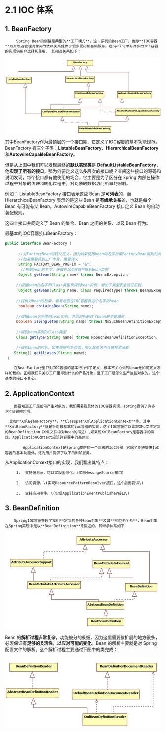 # 2.1 IOC 体系

## 1. BeanFactory

         Spring Bean的创建是典型的**工厂模式**，这一系列的Bean工厂，也即**IOC容器**为开发者管理对象间的依赖关系提供了很多便利和基础服务，在Spring中有许多的IOC容器的实现供用户选择和使用， 其相互关系如下：

![](../../../.gitbook/assets/image%20%2841%29.png)

其中BeanFactory作为最顶层的一个接口类，它定义了IOC容器的基本功能规范，BeanFactory 有三个子类：**ListableBeanFactory**、**HierarchicalBeanFactory** 和**AutowireCapableBeanFactory**。

但是从上图中我们可以发现最终的**默认实现类**是 **DefaultListableBeanFactory**，**他实现了所有的接口**。那为何要定义这么多层次的接口呢？查阅这些接口的源码和说明发现，每个接口都有他使用的场合，它主要是为了区分在 Spring 内部在操作过程中对象的传递和转化过程中，对对象的数据访问所做的限制。

例如： ListableBeanFactory 接口表示这些 Bean 是**可列表**的，而 HierarchicalBeanFactory 表示的是这些 Bean 是**有继承关系**的，也就是每个Bean 有可能有父 Bean。AutowireCapableBeanFactory 接口定义 Bean 的自动装配规则。

这四个接口共同定义了 Bean 的集合、Bean 之间的关系、以及 Bean 行为。

最基本的IOC容器接口BeanFactory：

```java
public interface BeanFactory {    
      
      //对FactoryBean的转义定义，因为如果使用bean的名字检索FactoryBean得到的对象是工厂生成的对象，    
      //如果需要得到工厂本身，需要转义           
      String FACTORY_BEAN_PREFIX = "&"; 
       //根据bean的名字，获取在IOC容器中得到bean实例    
      Object getBean(String name) throws BeansException;    
    
     //根据bean的名字和Class类型来得到bean实例，增加了类型安全验证机制。    
      Object getBean(String name, Class requiredType) throws BeansException;    
     
     //提供对bean的检索，看看是否在IOC容器有这个名字的bean    
      boolean containsBean(String name);    
     
     //根据bean名字得到bean实例，并同时判断这个bean是不是单例    
     boolean isSingleton(String name) throws NoSuchBeanDefinitionException;    
     
     //得到bean实例的Class类型    
     Class getType(String name) throws NoSuchBeanDefinitionException;    
     
     //得到bean的别名，如果根据别名检索，那么其原名也会被检索出来    
    String[] getAliases(String name);    
 }
```

        在BeanFactory里只对IOC容器的基本行为作了定义，根本不关心你的bean是如何定义怎样加载的。正如我们只关心工厂里得到什么的产品对象，至于工厂是怎么生产这些对象的，这个基本的接口不关心。

## 2.  ApplicationContext

        而要知道工厂是如何产生对象的，我们需要看具体的IOC容器实现，spring提供了许多IOC容器的实现。

      比如**XmlBeanFactory**，**ClasspathXmlApplicationContext**等。其中**XmlBeanFactory**就是针对最基本的ioc容器的实现，这个IOC容器可以读取XML文件定义的BeanDefinition（XML文件中对bean的描述）,如果说XmlBeanFactory是容器中的屌丝，ApplicationContext应该算容器中的高帅富.

            ApplicationContext是Spring提供的一个高级的IoC容器，它除了能够提供IoC容器的基本功能外，还为用户提供了以下的附加服务。

从ApplicationContext接口的实现，我们看出其特点：

         1.  支持信息源，可以实现国际化。（实现MessageSource接口）

         2.  访问资源。\(实现ResourcePatternResolver接口，这个后面要讲\)

         3.  支持应用事件。\(实现ApplicationEventPublisher接口\)

## 3.  BeanDefinition

        SpringIOC容器管理了我们**定义的各种Bean对象**及其**相互的关系**，Bean对象在Spring实现中是以**BeanDefinition**来描述的，其继承体系如下：

![](../../../.gitbook/assets/image%20%28221%29.png)

 Bean 的**解析过程非常复杂**，功能被分的很细，因为这里需要被扩展的地方很多，必须保证**有足够的灵活性**，**以应对可能的变化**。Bean 的解析主要就是对 Spring 配置文件的解析。这个解析过程主要通过下图中的类完成：

![](../../../.gitbook/assets/image%20%28216%29.png)




